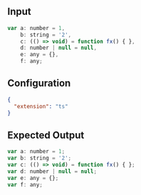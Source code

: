
## Input
```javascript input
var a: number = 1,
    b: string = '2',
    c: (() => void) = function fx() { },
    d: number | null = null,
    e: any = {},
    f: any;
```

## Configuration
```json configuration
{
  "extension": "ts"
}
```

## Expected Output
```javascript expected output
var a: number = 1;
var b: string = '2';
var c: (() => void) = function fx() { };
var d: number | null = null;
var e: any = {};
var f: any;
```
